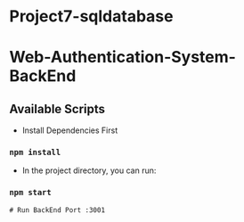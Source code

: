 # Project7-sqldatabase

# Web-Authentication-System-BackEnd



## Available Scripts

- Install Dependencies First

### `npm install`


- In the project directory, you can run:

### `npm start`

```
# Run BackEnd Port :3001
```
